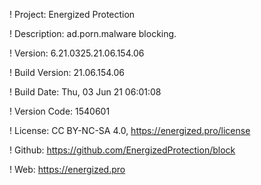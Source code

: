 ! Project: Energized Protection

! Description: ad.porn.malware blocking.

! Version: 6.21.0325.21.06.154.06

! Build Version: 21.06.154.06

! Build Date: Thu, 03 Jun 21 06:01:08

! Version Code: 1540601

! License: CC BY-NC-SA 4.0, https://energized.pro/license

! Github: https://github.com/EnergizedProtection/block

! Web: https://energized.pro
